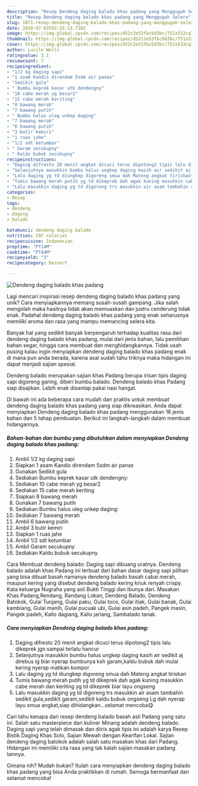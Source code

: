 ```yaml
---
description: "Resep Dendeng daging balado khas padang yang Menggugah Selera"
title: "Resep Dendeng daging balado khas padang yang Menggugah Selera"
slug: 1871-resep-dendeng-daging-balado-khas-padang-yang-menggugah-selera
date: 2020-07-03T02:25:13.730Z
image: https://img-global.cpcdn.com/recipes/d52c2e53fbc6d3bc/751x532cq70/dendeng-daging-balado-khas-padang-foto-resep-utama.jpg
thumbnail: https://img-global.cpcdn.com/recipes/d52c2e53fbc6d3bc/751x532cq70/dendeng-daging-balado-khas-padang-foto-resep-utama.jpg
cover: https://img-global.cpcdn.com/recipes/d52c2e53fbc6d3bc/751x532cq70/dendeng-daging-balado-khas-padang-foto-resep-utama.jpg
author: Lucile Wells
ratingvalue: 3.1
reviewcount: 7
recipeingredient:
- "1/2 kg daging sapi"
- "1 asam Kandis direndam 5sdm air panas"
- "Sedikit gula"
- " Bumbu keprek kasar utk dendengny"
- "10 cabe merah yg besar2"
- "15 cabe merah keriting"
- "8 bawang merah"
- "7 bawang putih"
- " Bumbu halus uleg unkep daging"
- "7 bawang merah"
- "6 bawang putih"
- "3 butir kemiri"
- "1 ruas jahe"
- "1/2 sdt ketumbar"
- " Garam secukupny"
- " Kaldu bubuk secukupny"
recipeinstructions:
- "Daging difresto 20 menit angkat dicuci terus dipotong2 tipis lalu dikeprek jgn sampai terlalu hancur"
- "Selanjutnya masukkin bumbu halus ungkep daging kasih air sedikit aj direbus lg biar nyerap bumbunya ksh garam,kaldu bubuk dah mulai kering nyerap matikan kompor"
- "Lalu daging yg td diungkep digoreng smua dah Mateng angkat tiriskan"
- "Tumis bawang merah putih yg td dikeprek dah agak kuning masukkin cabe merah dan keriting yg td dikeprek biar layu ongseng"
- "Lalu masukkin daging yg td digoreng trs masukkin air asam tambahin sedikit gula,sedikit garam,sedikit kaldu bubuk ongseng Lg dah nyerap layu smua angkat,siap dihidangkan...selamat mencoba😋"
categories:
- Resep
tags:
- dendeng
- daging
- balado

katakunci: dendeng daging balado 
nutrition: 297 calories
recipecuisine: Indonesian
preptime: "PT14M"
cooktime: "PT44M"
recipeyield: "3"
recipecategory: Dessert

---
```



![Dendeng daging balado khas padang](https://img-global.cpcdn.com/recipes/d52c2e53fbc6d3bc/751x532cq70/dendeng-daging-balado-khas-padang-foto-resep-utama.jpg)

Lagi mencari inspirasi resep dendeng daging balado khas padang yang unik? Cara menyiapkannya memang susah-susah gampang. Jika salah mengolah maka hasilnya tidak akan memuaskan dan justru cenderung tidak enak. Padahal dendeng daging balado khas padang yang enak seharusnya memiliki aroma dan rasa yang mampu memancing selera kita.

Banyak hal yang sedikit banyak berpengaruh terhadap kualitas rasa dari dendeng daging balado khas padang, mulai dari jenis bahan, lalu pemilihan bahan segar, hingga cara membuat dan menghidangkannya. Tidak usah pusing kalau ingin menyiapkan dendeng daging balado khas padang enak di mana pun anda berada, karena asal sudah tahu triknya maka hidangan ini dapat menjadi sajian spesial.

Dendeng balado merupakan sajian khas Padang berupa irisan tipis daging sapi digoreng garing, diberi bumbu balado. Dendeng balado khas Padang siap disajikan. Lebih enak disantap pakai nasi hangat.


Di bawah ini ada beberapa cara mudah dan praktis untuk membuat dendeng daging balado khas padang yang siap dikreasikan. Anda dapat menyiapkan Dendeng daging balado khas padang menggunakan 16 jenis bahan dan 5 tahap pembuatan. Berikut ini langkah-langkah dalam membuat hidangannya.

<!--inarticleads1-->

##### Bahan-bahan dan bumbu yang dibutuhkan dalam menyiapkan Dendeng daging balado khas padang:

1. Ambil 1/2 kg daging sapi
1. Siapkan 1 asam Kandis direndam 5sdm air panas
1. Gunakan Sedikit gula
1. Sediakan  Bumbu keprek kasar utk dendengny:
1. Sediakan 10 cabe merah yg besar2
1. Sediakan 15 cabe merah keriting
1. Siapkan 8 bawang merah
1. Gunakan 7 bawang putih
1. Sediakan  Bumbu halus uleg unkep daging:
1. Sediakan 7 bawang merah
1. Ambil 6 bawang putih
1. Ambil 3 butir kemiri
1. Siapkan 1 ruas jahe
1. Ambil 1/2 sdt ketumbar
1. Ambil  Garam secukupny
1. Sediakan  Kaldu bubuk secukupny


Cara Membuat dendeng balado: Daging sapi dibuang uratnya. Dendeng balado adalah khas Padang ini terbuat dari bahan dasar daging sapi pilihan yang bisa dibuat basah namanya dendeng balado basah cabai merah, maupun kering yang disebut dendeng balado kering kriuk renyah crispy. Kata keluarga Nugraha yang asli Bukti Tinggi dan Ibunya dari. Masakan Khas Padang,Rendang, Randang Lokan, Dendeng Balado, Dendeng Batokok, Gulai Tunjang, Gulai paku, Gulai toco, Gulai itiak, Gulai banak, Gulai kambiang, Gulai manih, Gulai pucuak ubi, Gulai asin padeh, Pangek masin, Pangek padeh, Kalio dagiang, Kalio jariang, Sambalado tanak. 

<!--inarticleads2-->

##### Cara menyiapkan Dendeng daging balado khas padang:

1. Daging difresto 20 menit angkat dicuci terus dipotong2 tipis lalu dikeprek jgn sampai terlalu hancur
1. Selanjutnya masukkin bumbu halus ungkep daging kasih air sedikit aj direbus lg biar nyerap bumbunya ksh garam,kaldu bubuk dah mulai kering nyerap matikan kompor
1. Lalu daging yg td diungkep digoreng smua dah Mateng angkat tiriskan
1. Tumis bawang merah putih yg td dikeprek dah agak kuning masukkin cabe merah dan keriting yg td dikeprek biar layu ongseng
1. Lalu masukkin daging yg td digoreng trs masukkin air asam tambahin sedikit gula,sedikit garam,sedikit kaldu bubuk ongseng Lg dah nyerap layu smua angkat,siap dihidangkan...selamat mencoba😋


Cari tahu kenapa dari resep dendeng balado basah asli Padang yang satu ini. Salah satu masterpiece dari kuliner Minang adalah dendeng balado. Daging sapi yang telah dimasak dan diiris agak tipis ini adalah karya Resep Bistik Daging Khas Solo, Sajian Mewah dengan Kearifan Lokal. Sajian dendeng daging batokok adalah salah satu masakan khas dari Padang. Hidangan ini memiliki cita rasa yang tak kalah sajian masakan padang lainnya. 

Gimana nih? Mudah bukan? Itulah cara menyiapkan dendeng daging balado khas padang yang bisa Anda praktikkan di rumah. Semoga bermanfaat dan selamat mencoba!
